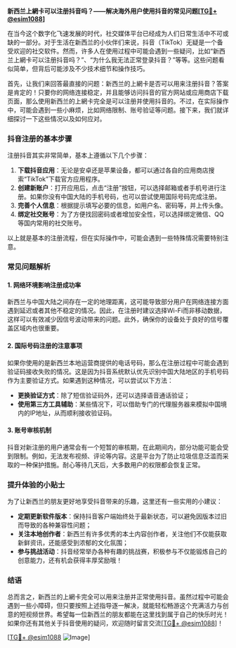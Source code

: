 **新西兰上網卡可以注册抖音吗？——解决海外用户使用抖音的常见问题[[TG💪+ @esim1088](https://t.me/s/esim1088)]**

在当今这个数字化飞速发展的时代，社交媒体平台已经成为人们日常生活中不可或缺的一部分。对于生活在新西兰的小伙伴们来说，抖音（TikTok）无疑是一个备受欢迎的社交软件。然而，许多人在使用过程中可能会遇到一些疑问，比如“新西兰上網卡可以注册抖音吗？”、“为什么我无法正常登录抖音？”等等。这些问题看似简单，但背后可能涉及不少技术细节和操作技巧。

首先，让我们来回答最直接的问题：新西兰的上網卡是否可以用来注册抖音？答案是肯定的！只要你的网络连接稳定，并且能够访问抖音的官方网站或应用商店下载页面，那么使用新西兰的上網卡完全是可以注册并使用抖音的。不过，在实际操作中，可能会遇到一些小麻烦，比如网络限制、账号验证等问题。接下来，我们就详细探讨一下这些情况以及如何应对。

### 抖音注册的基本步骤

注册抖音其实非常简单，基本上遵循以下几个步骤：

1. **下载抖音应用**：无论是安卓还是苹果设备，都可以通过各自的应用商店搜索“TikTok”下载官方应用程序。
2. **创建新账户**：打开应用后，点击“注册”按钮，可以选择邮箱或者手机号进行注册。如果你没有中国大陆的手机号码，也可以尝试使用国际号码完成注册。
3. **完善个人信息**：根据提示填写必要的信息，如用户名、密码等，并上传头像。
4. **绑定社交账号**：为了方便找回密码或者增加安全性，可以选择绑定微信、QQ等国内常用的社交账号。

以上就是基本的注册流程，但在实际操作中，可能会遇到一些特殊情况需要特别注意。

### 常见问题解析

#### 1. 网络环境影响注册成功率

新西兰与中国大陆之间存在一定的地理距离，这可能导致部分用户在网络连接方面遇到延迟或者其他不稳定的情况。因此，在注册时建议选择Wi-Fi而非移动数据，这样可以有效减少因信号波动带来的问题。此外，确保你的设备处于良好的信号覆盖区域内也很重要。

#### 2. 国际号码注册的注意事项

如果你使用的是新西兰本地运营商提供的电话号码，那么在注册过程中可能会遇到验证码接收失败的情况。这是因为抖音系统默认优先识别中国大陆地区的手机号码作为主要验证方式。如果遇到这种情况，可以尝试以下方法：
- **更换验证方式**：除了短信验证码外，还可以选择语音通话验证；
- **使用第三方工具辅助**：某些情况下，可以借助专门的代理服务器来模拟中国境内的IP地址，从而顺利接收验证码。

#### 3. 账号审核机制

抖音对新注册的用户通常会有一个短暂的审核期，在此期间内，部分功能可能会受到限制。例如，无法发布视频、评论等内容。这是平台为了防止垃圾信息泛滥而采取的一种保护措施。耐心等待几天后，大多数用户的权限都会恢复正常。

### 提升体验的小贴士

为了让新西兰的朋友更好地享受抖音带来的乐趣，这里还有一些实用的小建议：

- **定期更新软件版本**：保持抖音客户端始终处于最新状态，可以避免因版本过旧而导致的各种兼容性问题；
- **关注本地创作者**：新西兰有许多优秀的本土内容创作者，关注他们不仅能获取新鲜资讯，还能感受到浓郁的文化氛围；
- **参与挑战活动**：抖音经常举办各种有趣的挑战赛，积极参与不仅能锻炼自己的创意能力，还有机会获得丰厚奖励哦！

### 结语

总而言之，新西兰的上網卡完全可以用来注册并正常使用抖音。虽然过程中可能会遇到一些小障碍，但只要按照上述指导逐一解决，就能轻松畅游这个充满活力与创意的短视频世界。希望每一位新西兰的朋友都能在这里找到属于自己的快乐时光！如果你还有其他关于抖音使用的疑问，欢迎随时留言交流[[TG💪+ @esim1088](https://t.me/s/esim1088)]！

[[TG💪+ @esim1088](https://t.me/s/esim1088) ![Image](https://i.postimg.cc/4NQfJmqS/Snipaste-2025-05-13-00-14-12.png)]